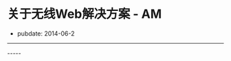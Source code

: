 # 关于无线Web解决方案 - AM

- pubdate: 2014-06-2

-----
<div class="default-content" style="display: none;">
    <div class="archive">
        <div class="entry-list">
            <div class="entry-item default-banner">
                <div class="row default-c">
                    <h2>
                        AlipayMobileOpenSolution
                    </h2>
                    <p>
                        使您的移动网站达到性能高效，兼容性以及良好的用户体验。
                    </p>
                </div>
            </div>
        </div>
    </div>
</div>
<div class="pages row clearfix" style="display: none;">
    <ul class="a-list clearfix">
        <li>
            <img src="https://i.alipayobjects.com/i/ecmng/png/201406/2mX3tefnd1.png"
            alt="" />
            <h3>
                AMG
            </h3>
            <p>
                主要提供无线开放各类指南、规范等相关文档
            </p>
            <a href="#" target="_blank">
                了解更多
            </a>
        </li>
        <li>
            <img src="https://i.alipayobjects.com/i/ecmng/png/201406/2mX3u2S49f.png"
            alt="" />
            <h3>
                AMW
            </h3>
            <p>
                提供各类移动端上的各类控件、包括对话框、日历、键盘等
            </p>
            <a href="#" target="_blank">
                了解更多
            </a>
        </li>
        <li>
            <img src="https://i.alipayobjects.com/i/ecmng/png/201406/2mX3u3CxXj.png"
            alt="" />
            <h3>
                H5Container
            </h3>
            <p>
                为支付宝钱包App内置的H5容器和H5App运行的平台
            </p>
            <a href="#" target="_blank">
                了解更多
            </a>
        </li>
    </ul>
</div>
-----
